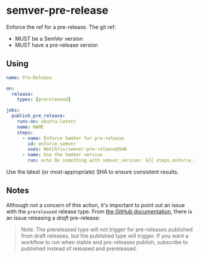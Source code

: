 # semver-pre-release
 
Enforce the ref for a pre-release.  The git ref:

- MUST be a SemVer version
- MUST have a pre-release version

## Using

``` yaml
name: Pre-Release

on:
  release:
    types: [prereleased]

jobs:
  publish_pre_release:
    runs-on: ubuntu-latest
    name: NAME
    steps:
      - name: Enforce SemVer for pre-release
        id: enforce_semver
        uses: NetChris/semver-pre-release@SHA
      - name: Use the SemVer version
        run: echo Do something with semver_version: ${{ steps.enforce_semver.outputs.semver_version }}
```

Use the latest (or most-appropriate) SHA to ensure consistent results.

## Notes

Although not a concern of this action, it's important to point out an issue with the `prereleased` release type.  From [the GitHub documentation](https://docs.github.com/en/actions/using-workflows/events-that-trigger-workflows#release), there is an issue releasing a _draft_ pre-release:

> Note: The prereleased type will not trigger for pre-releases published from draft releases, but the published type will trigger. If you want a workflow to run when stable and pre-releases publish, subscribe to published instead of released and prereleased.
